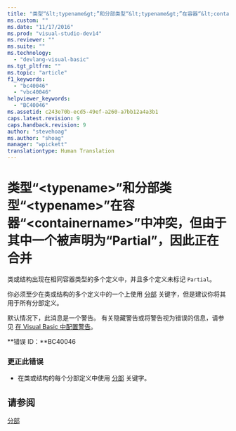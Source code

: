 ```yaml
---
title: "类型“&lt;typename&gt;”和分部类型“&lt;typename&gt;”在容器“&lt;containername&gt;”中冲突，但由于其中一个被声明为“Partial”，因此正在合并 | Microsoft Docs"
ms.custom: ""
ms.date: "11/17/2016"
ms.prod: "visual-studio-dev14"
ms.reviewer: ""
ms.suite: ""
ms.technology: 
  - "devlang-visual-basic"
ms.tgt_pltfrm: ""
ms.topic: "article"
f1_keywords: 
  - "bc40046"
  - "vbc40046"
helpviewer_keywords: 
  - "BC40046"
ms.assetid: c243e70b-ecd5-49ef-a260-a7bb12a4a3b1
caps.latest.revision: 9
caps.handback.revision: 9
author: "stevehoag"
ms.author: "shoag"
manager: "wpickett"
translationtype: Human Translation
---
```

# 类型“&lt;typename&gt;”和分部类型“&lt;typename&gt;”在容器“&lt;containername&gt;”中冲突，但由于其中一个被声明为“Partial”，因此正在合并
类或结构出现在相同容器类型的多个定义中，并且多个定义未标记 `Partial`。  
  
 你必须至少在类或结构的多个定义中的一个上使用 [分部](../../visual-basic/language-reference/modifiers/partial.md) 关键字，但是建议你将其用于所有分部定义。  
  
 默认情况下，此消息是一个警告。 有关隐藏警告或将警告视为错误的信息，请参见 [在 Visual Basic 中配置警告](/visual-studio/ide/configuring-warnings-in-visual-basic)。  
  
 **错误 ID：**BC40046  
  
### 更正此错误  
  
-   在类或结构的每个分部定义中使用 [分部](../../visual-basic/language-reference/modifiers/partial.md) 关键字。  
  
## 请参阅  
 [分部](../../visual-basic/language-reference/modifiers/partial.md)